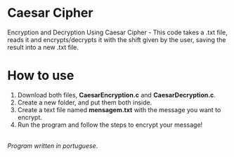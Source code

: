 # Caesar Cipher
Encryption and Decryption Using Caesar Cipher - This code takes a .txt file, reads it and encrypts/decrypts it with the shift given by the user, saving the result into a new .txt file.

# How to use

1. Download both files, **CaesarEncryption.c** and **CaesarDecryption.c**.<br>
2. Create a new folder, and put them both inside.<br>
3. Create a text file named **mensagem.txt** with the message you want to encrypt.<br>
4. Run the program and follow the steps to encrypt your message!<br><br>

*Program written in portuguese*.
